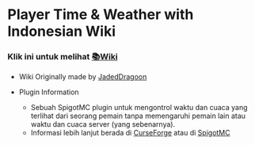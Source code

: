 # Player Time & Weather with Indonesian Wiki
### Klik ini untuk melihat [📚Wiki](https://github.com/GazorHuman/Player-Time-Weather-ID/wiki) 

* Wiki Originally made by [JadedDragoon](https://github.com/JadedDragoon/Player-Time-Weather)
* Plugin Information 


  * Sebuah SpigotMC plugin untuk mengontrol waktu dan cuaca yang terlihat dari seorang pemain tanpa memengaruhi pemain lain atau waktu dan cuaca server (yang sebenarnya).
  * Informasi lebih lanjut berada di [CurseForge](https://www.curseforge.com/minecraft/bukkit-plugins/player-time-weather)
atau di [SpigotMC](https://www.spigotmc.org/resources/player-time-weather.78366/)
